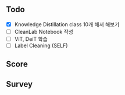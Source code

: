 ## Todo
- [x] Knowledge Distillation class 10개 해서 해보기
- [ ] CleanLab Notebook 작성
- [ ] ViT, DeiT 학습
- [ ] Label Cleaning (SELF)

## Score

## Survey